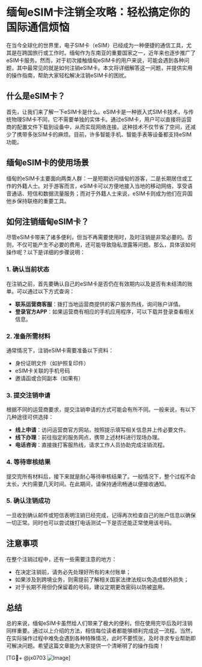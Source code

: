 # 缅甸eSIM卡注销全攻略：轻松搞定你的国际通信烦恼

在当今全球化的世界里，电子SIM卡（eSIM）已经成为一种便捷的通信工具，尤其是在跨国旅行或工作时。缅甸作为东南亚的重要国家之一，近年来也逐步推广了eSIM卡服务。然而，对于初次接触缅甸eSIM卡的用户来说，可能会遇到各种问题，其中最常见的就是如何注销eSIM卡。本文将详细解答这一问题，并提供实用的操作指南，帮助大家轻松解决注销eSIM卡的困扰。

## 什么是eSIM卡？

首先，让我们来了解一下eSIM卡是什么。eSIM卡是一种嵌入式SIM卡技术，与传统物理SIM卡不同，它不需要单独的实体卡。通过eSIM卡，用户可以直接将运营商的配置文件下载到设备中，从而实现网络连接。这种技术不仅节省了空间，还减少了携带多张SIM卡的麻烦。目前，许多智能手机、智能手表等设备都支持eSIM功能。

## 缅甸eSIM卡的使用场景

缅甸的eSIM卡主要面向两类人群：一是短期访问缅甸的游客，二是长期居住或工作的外籍人士。对于游客而言，eSIM卡可以方便地接入当地的移动网络，享受语音通话、短信和数据流量服务；而对于外籍人士来说，eSIM卡则成为他们在异国他乡保持联络的重要工具。

## 如何注销缅甸eSIM卡？

尽管eSIM卡带来了诸多便利，但当不再需要使用时，及时注销是非常必要的。否则，不仅可能产生不必要的费用，还可能导致隐私泄露等问题。那么，具体该如何操作呢？以下是详细的步骤说明：

### 1. 确认当前状态
在注销之前，首先要确认自己的eSIM卡是否仍在有效期内以及是否有未结清的账单。可以通过以下方式查询：
- **联系运营商客服**：拨打当地运营商提供的客户服务热线，询问账户详情。
- **登录官方APP**：如果运营商有相应的手机应用程序，可以下载并登录查看相关信息。

### 2. 准备所需材料
通常情况下，注销eSIM卡需要准备以下资料：
- 身份证明文件（如护照复印件）
- eSIM卡关联的手机号码
- 邀请函或合同副本（如果有）

### 3. 提交注销申请
根据不同的运营商要求，提交注销申请的方式可能会有所不同。一般来说，有以下几种途径可供选择：
- **线上申请**：访问运营商官方网站，按照提示填写相关信息并上传必要文件。
- **线下办理**：前往指定的服务网点，携带上述材料进行现场办理。
- **电话咨询**：直接拨打客服热线，请求工作人员协助完成注销流程。

### 4. 等待审核结果
提交完所有材料后，接下来就是耐心等待审核结果了。一般情况下，整个过程不会太长，大约需要几天时间。在此期间，请保持通讯畅通以便接收通知。

### 5. 确认注销成功
一旦收到确认邮件或短信表明注销已经完成，记得再次检查自己的账户信息以确保一切正常。同时也可以尝试拨打电话测试一下是否还能正常使用该号码。

## 注意事项

在整个注销过程中，还有一些需要注意的地方：
- 在决定注销前，请务必先处理好所有的未付账单；
- 如果涉及到跨境业务，则需提前了解相关国家法律法规以免造成额外损失；
- 对于长期不用但仍保留着的号码，建议定期更改密码以防被盗用。

## 总结

总的来说，缅甸eSIM卡虽然给人们带来了极大的便利，但在使用完毕后及时注销同样重要。通过以上介绍的方法，相信每位读者都能够顺利完成这一流程。当然，在实际操作过程中难免会遇到各种特殊情况，此时不要慌张，及时寻求专业帮助即可解决问题。希望这篇文章能为大家提供一个清晰明了的操作指南！

[TG💪+ @jx0703 ![Image](https://github.com/user-attachments/assets/dbca1d08-cadb-493c-b0ec-ad6f7a83f270)]
